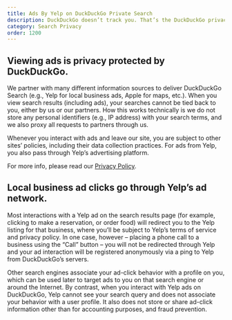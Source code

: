 ```yaml
---
title: Ads By Yelp on DuckDuckGo Private Search
description: DuckDuckGo doesn’t track you. That’s the DuckDuckGo privacy policy in a nutshell.
category: Search Privacy
order: 1200
---
```


## Viewing ads is privacy protected by DuckDuckGo.

We partner with many different information sources to deliver DuckDuckGo Search (e.g., Yelp for local business ads, Apple for maps, etc.). When you view search results (including ads), your searches cannot be tied back to you, either by us or our partners. How this works technically is we do not store any personal identifiers (e.g., IP address) with your search terms, and we also proxy all requests to partners through us.

Whenever you interact with ads and leave our site, you are subject to other sites’ policies, including their data collection practices. For ads from Yelp, you also pass through Yelp’s advertising platform.

For more info, please read our [Privacy Policy](https://duckduckgo.com/privacy).

## Local business ad clicks go through Yelp’s ad network.

Most interactions with a Yelp ad on the search results page (for example, clicking to make a reservation, or order food) will redirect you to the Yelp listing for that business, where you’ll be subject to Yelp’s terms of service and privacy policy. In one case, however – placing a phone call to a business using the “Call” button – you will not be redirected through Yelp and your ad interaction will be registered anonymously via a ping to Yelp from DuckDuckGo’s servers.

Other search engines associate your ad-click behavior with a profile on you, which can be used later to target ads to you on that search engine or around the Internet. By contrast, when you interact with Yelp ads on DuckDuckGo, Yelp cannot see your search query and does not associate your behavior with a user profile. It also does not store or share ad-click information other than for accounting purposes, and fraud prevention.
